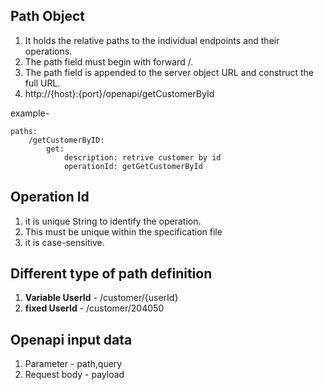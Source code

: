 
## Path Object

1. It holds the relative paths to the individual endpoints and their operations.
2. The path field must begin with forward /.
3. The path field is appended to the server object URL and construct the full URL.
4. http://{host}:{port}/openapi/getCustomerById

example- 
```
paths:
	/getCustomerByID:
		get:
			description: retrive customer by id
			operationId: getGetCustomerById
```

## Operation Id

1. it is unique String to identify the operation.
2. This must be unique within the specification file
3. it is case-sensitive.

## Different type of path definition

1. **Variable UserId** - /customer/{userId}
2. **fixed UserId** - /customer/204050

## Openapi input data

1. Parameter - path,query
2. Request body - payload